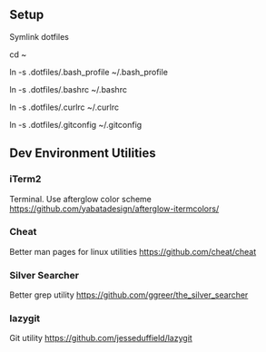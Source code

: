 ## Setup
Symlink dotfiles

cd ~

ln -s .dotfiles/.bash_profile ~/.bash_profile

ln -s  .dotfiles/.bashrc ~/.bashrc

ln -s  .dotfiles/.curlrc ~/.curlrc

ln -s  .dotfiles/.gitconfig ~/.gitconfig


## Dev Environment Utilities

### iTerm2
Terminal.
Use afterglow color scheme https://github.com/yabatadesign/afterglow-itermcolors/

### Cheat
Better man pages for linux utilities
https://github.com/cheat/cheat

### Silver Searcher
Better grep utility
https://github.com/ggreer/the_silver_searcher

### lazygit
Git utility
https://github.com/jesseduffield/lazygit
